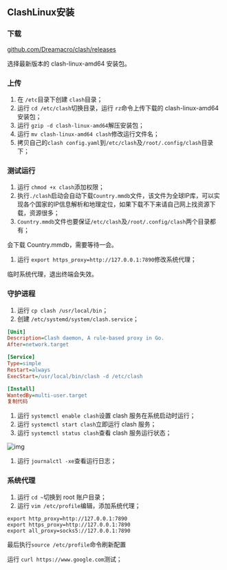 ## ClashLinux安装

### 下载

[github.com/Dreamacro/clash/releases](https://github.com/Dreamacro/clash/releases)

选择最新版本的 clash-linux-amd64 安装包。

### 上传

1. 在 `/etc`目录下创建 `clash`目录；
2. 运行 `cd /etc/clash`切换目录，运行 `rz`命令上传下载的 clash-linux-amd64 安装包；
3. 运行 `gzip -d clash-linux-amd64`解压安装包；
4. 运行 `mv clash-linux-amd64 clash`修改运行文件名；
5. 拷贝自己的`clash config.yaml`到`/etc/clash`及`/root/.config/clash`目录下；

### 测试运行

1. 运行 `chmod +x clash`添加权限；
2. 执行`./clash`启动会自动下载`Country.mmdb`文件，该文件为全球IP库，可以实现各个国家的IP信息解析和地理定位，如果下载不下来请自己网上找资源下载，资源很多；
3. `Country.mmdb`文件也要保证`/etc/clash`及`/root/.config/clash`两个目录都有；

会下载 Country.mmdb，需要等待一会。

1. 运行 `export https_proxy=http://127.0.0.1:7890`修改系统代理；

临时系统代理，退出终端会失效。

### 守护进程

1. 运行 `cp clash /usr/local/bin`；
2. 创建 `/etc/systemd/system/clash.service`；

```ini
[Unit]
Description=Clash daemon, A rule-based proxy in Go.
After=network.target

[Service]
Type=simple
Restart=always
ExecStart=/usr/local/bin/clash -d /etc/clash

[Install]
WantedBy=multi-user.target
复制代码
```

1. 运行 `systemctl enable clash`设置 clash 服务在系统启动时运行；
2. 运行 `systemctl start clash`立即运行 clash 服务；
3. 运行 `systemctl status clash`查看 clash 服务运行状态；

![img](https://bucket-1312501492.cos.ap-nanjing.myqcloud.com/img/a4d3e825a23f4319bf8f9c5eba20bbfb~tplv-k3u1fbpfcp-zoom-in-crop-mark:4536:0:0:0.awebp)

1. 运行 `journalctl -xe`查看运行日志；

### 系统代理

1. 运行 `cd ~`切换到 root 账户目录；
2. 运行 `vim /etc/profile`编辑，添加系统代理；

```shell
export http_proxy=http://127.0.0.1:7890
export https_proxy=http://127.0.0.1:7890
export all_proxy=socks5://127.0.0.1:7890
```

最后执行`source /etc/profile`命令刷新配置

运行 `curl https://www.google.com`测试；

